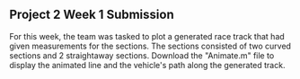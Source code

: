 ## Project 2 Week 1 Submission

For this week, the team was tasked to plot a generated race track that had given measurements for the sections. The sections consisted of two
curved sections and 2 straightaway sections. Download the "Animate.m" file to display the animated line and the vehicle's path along the 
generated track.
